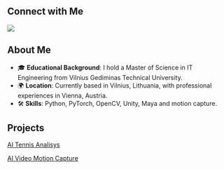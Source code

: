 ## Connect with Me

<a href="https://linkedin.com/in/kazenaite"><img src="https://img.shields.io/badge/-LinkedIn-0072b1?&style=for-the-badge&logo=linkedin&logoColor=white" /></a>

## About Me

- 🎓 **Educational Background**: I hold a Master of Science in IT Engineering from Vilnius Gediminas Technical University.
- 🌍 **Location**: Currently based in Vilnius, Lithuania, with professional experiences in Vienna, Austria.
- 🛠 **Skills**: Python, PyTorch, OpenCV, Unity, Maya and motion capture.

## Projects
<a href="https://github.com/IngridaKaz/TennisAnalisys">AI Tennis Analisys</a>

<a href="https://github.com/IngridaKaz/Video-Motion-Capture">AI Video Motion Capture</a>


